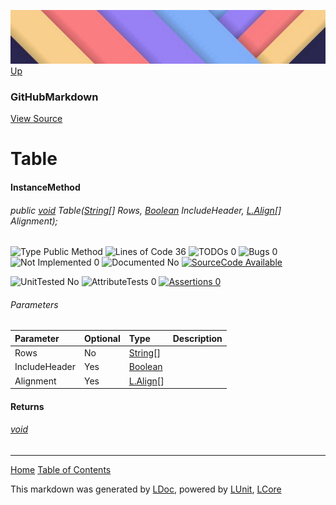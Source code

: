 ![](../Content/LDoc-banner-small.png "")
[Up](GitHubMarkdown.md)

### GitHubMarkdown
[View Source](../Markdown/GitHubMarkdown.cs)

# Table

#### InstanceMethod

###### public [void](https://msdn.microsoft.com/en-us/library/system.void.aspx) Table([String](https://msdn.microsoft.com/en-us/library/system.string.aspx)[] Rows, [Boolean](https://msdn.microsoft.com/en-us/library/system.boolean.aspx) IncludeHeader, <a href="" alt="" target="_blank">L.Align</a>[] Alignment);

![Type Public Method](http://b.repl.ca/v1/Type-Public%20Method-blue.png "") ![Lines of Code 36](http://b.repl.ca/v1/Lines%20of%20Code-36-blue.png "") ![TODOs 0](http://b.repl.ca/v1/TODOs-0-green.png "") ![Bugs 0](http://b.repl.ca/v1/Bugs-0-green.png "") ![Not Implemented 0](http://b.repl.ca/v1/Not%20Implemented-0-green.png "") ![Documented No](http://b.repl.ca/v1/Documented-No-red.png "") [![SourceCode Available](http://b.repl.ca/v1/SourceCode-Available-brightgreen.png "")](../Markdown/GitHubMarkdown.cs#L263)

![UnitTested No](http://b.repl.ca/v1/UnitTested-No-lightgrey.png "") ![AttributeTests 0](http://b.repl.ca/v1/AttributeTests-0-lightgrey.png "") [![Assertions 0](http://b.repl.ca/v1/Assertions-0-lightgrey.png "")](../Markdown/GitHubMarkdown.cs)

###### Parameters

Parameter | Optional | Type | Description
:---  | :---  | :---  | :--- 
Rows | No | [String](https://msdn.microsoft.com/en-us/library/system.string.aspx)[] | 
IncludeHeader | Yes | [Boolean](https://msdn.microsoft.com/en-us/library/system.boolean.aspx) | 
Alignment | Yes | <a href="" alt="" target="_blank">L.Align</a>[] | 


#### Returns

###### [void](https://msdn.microsoft.com/en-us/library/system.void.aspx)



---

[Home](../../README.md) [Table of Contents](../../TableOfContents.md)

This markdown was generated by [LDoc](https://github.com/CodeSingularity/LDoc), powered by [LUnit](https://github.com/CodeSingularity/LUnit), [LCore](https://github.com/CodeSingularity/LCore)
